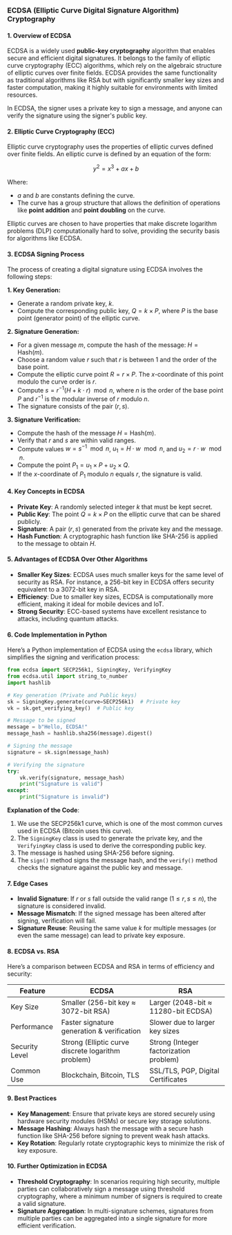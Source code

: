 

### ECDSA (Elliptic Curve Digital Signature Algorithm) Cryptography

#### 1. **Overview of ECDSA**

ECDSA is a widely used **public-key cryptography** algorithm that enables secure and efficient digital signatures. It belongs to the family of elliptic curve cryptography (ECC) algorithms, which rely on the algebraic structure of elliptic curves over finite fields. ECDSA provides the same functionality as traditional algorithms like RSA but with significantly smaller key sizes and faster computation, making it highly suitable for environments with limited resources.

In ECDSA, the signer uses a private key to sign a message, and anyone can verify the signature using the signer's public key.

#### 2. **Elliptic Curve Cryptography (ECC)**

Elliptic curve cryptography uses the properties of elliptic curves defined over finite fields. An elliptic curve is defined by an equation of the form:

$$ y^2 = x^3 + ax + b $$

Where:
- $a$ and $b$ are constants defining the curve.
- The curve has a group structure that allows the definition of operations like **point addition** and **point doubling** on the curve.

Elliptic curves are chosen to have properties that make discrete logarithm problems (DLP) computationally hard to solve, providing the security basis for algorithms like ECDSA.

#### 3. **ECDSA Signing Process**

The process of creating a digital signature using ECDSA involves the following steps:

**1. Key Generation:**
   - Generate a random private key, $k$.
   - Compute the corresponding public key, $Q = k \times P$, where $P$ is the base point (generator point) of the elliptic curve.

**2. Signature Generation:**
   - For a given message $m$, compute the hash of the message: $H = \text{Hash}(m)$.
   - Choose a random value $r$ such that $r$ is between $1$ and the order of the base point.
   - Compute the elliptic curve point $R = r \times P$. The $x$-coordinate of this point modulo the curve order is $r$.
   - Compute $s = r^{-1}(H + k \cdot r) \mod n$, where $n$ is the order of the base point $P$ and $r^{-1}$ is the modular inverse of $r$ modulo $n$.
   - The signature consists of the pair $(r, s)$.

**3. Signature Verification:**
   - Compute the hash of the message $H = \text{Hash}(m)$.
   - Verify that $r$ and $s$ are within valid ranges.
   - Compute values $w = s^{-1} \mod n$, $u_1 = H \cdot w \mod n$, and $u_2 = r \cdot w \mod n$.
   - Compute the point $P_1 = u_1 \times P + u_2 \times Q$.
   - If the $x$-coordinate of $P_1$ modulo $n$ equals $r$, the signature is valid.

#### 4. **Key Concepts in ECDSA**

- **Private Key**: A randomly selected integer $k$ that must be kept secret.
- **Public Key**: The point $Q = k \times P$ on the elliptic curve that can be shared publicly.
- **Signature**: A pair $(r, s)$ generated from the private key and the message.
- **Hash Function**: A cryptographic hash function like SHA-256 is applied to the message to obtain $H$.

#### 5. **Advantages of ECDSA Over Other Algorithms**

- **Smaller Key Sizes**: ECDSA uses much smaller keys for the same level of security as RSA. For instance, a 256-bit key in ECDSA offers security equivalent to a 3072-bit key in RSA.
- **Efficiency**: Due to smaller key sizes, ECDSA is computationally more efficient, making it ideal for mobile devices and IoT.
- **Strong Security**: ECC-based systems have excellent resistance to attacks, including quantum attacks.

#### 6. **Code Implementation in Python**

Here’s a Python implementation of ECDSA using the `ecdsa` library, which simplifies the signing and verification process:

```python
from ecdsa import SECP256k1, SigningKey, VerifyingKey
from ecdsa.util import string_to_number
import hashlib

# Key generation (Private and Public keys)
sk = SigningKey.generate(curve=SECP256k1)  # Private key
vk = sk.get_verifying_key()  # Public key

# Message to be signed
message = b"Hello, ECDSA!"
message_hash = hashlib.sha256(message).digest()

# Signing the message
signature = sk.sign(message_hash)

# Verifying the signature
try:
    vk.verify(signature, message_hash)
    print("Signature is valid")
except:
    print("Signature is invalid")
```

**Explanation of the Code**:
1. We use the SECP256k1 curve, which is one of the most common curves used in ECDSA (Bitcoin uses this curve).
2. The `SigningKey` class is used to generate the private key, and the `VerifyingKey` class is used to derive the corresponding public key.
3. The message is hashed using SHA-256 before signing.
4. The `sign()` method signs the message hash, and the `verify()` method checks the signature against the public key and message.

#### 7. **Edge Cases**

- **Invalid Signature**: If $r$ or $s$ fall outside the valid range ($1 \leq r, s \leq n$), the signature is considered invalid.
- **Message Mismatch**: If the signed message has been altered after signing, verification will fail.
- **Signature Reuse**: Reusing the same value $k$ for multiple messages (or even the same message) can lead to private key exposure.

#### 8. **ECDSA vs. RSA**

Here’s a comparison between ECDSA and RSA in terms of efficiency and security:

| Feature               | ECDSA                                | RSA                             |
|-----------------------|--------------------------------------|---------------------------------|
| Key Size              | Smaller (256-bit key ≈ 3072-bit RSA) | Larger (2048-bit ≈ 11280-bit ECDSA) |
| Performance           | Faster signature generation & verification | Slower due to larger key sizes |
| Security Level        | Strong (Elliptic curve discrete logarithm problem) | Strong (Integer factorization problem) |
| Common Use            | Blockchain, Bitcoin, TLS             | SSL/TLS, PGP, Digital Certificates |

#### 9. **Best Practices**

- **Key Management**: Ensure that private keys are stored securely using hardware security modules (HSMs) or secure key storage solutions.
- **Message Hashing**: Always hash the message with a secure hash function like SHA-256 before signing to prevent weak hash attacks.
- **Key Rotation**: Regularly rotate cryptographic keys to minimize the risk of key exposure.

#### 10. **Further Optimization in ECDSA**

- **Threshold Cryptography**: In scenarios requiring high security, multiple parties can collaboratively sign a message using threshold cryptography, where a minimum number of signers is required to create a valid signature.
- **Signature Aggregation**: In multi-signature schemes, signatures from multiple parties can be aggregated into a single signature for more efficient verification.


